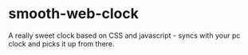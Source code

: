 # smooth-web-clock
A really sweet clock based on CSS and javascript - syncs with your pc clock and picks it up from there.
